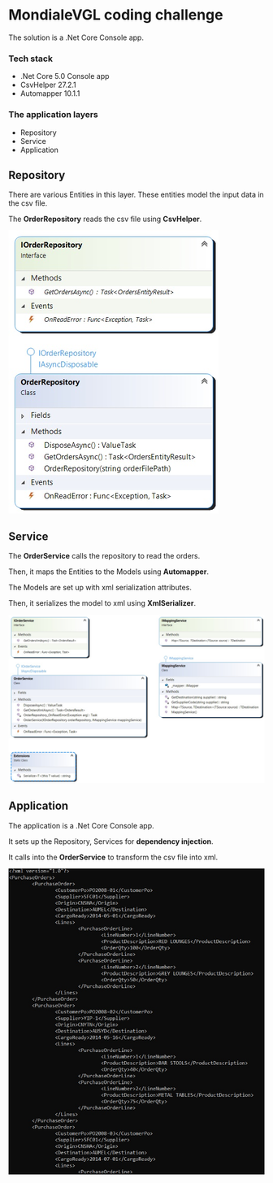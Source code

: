 # MondialeVGL coding challenge

The solution is a .Net Core Console app.

### Tech stack

* .Net Core 5.0 Console app
* CsvHelper 27.2.1
* Automapper 10.1.1

### The application layers

* Repository
* Service
* Application

## Repository

There are various Entities in this layer.
These entities model the input data in the csv file.

The **OrderRepository** reads the csv file using **CsvHelper**.

![Repository Layer](Docs/RepositoryLayer.jpg)

## Service

The **OrderService** calls the repository to read the orders.

Then, it maps the Entities to the Models using **Automapper**.

The Models are set up with xml serialization attributes.

Then, it serializes the model to xml using **XmlSerializer**.

![Service Layer](Docs/ServiceLayer.jpg)

## Application

The application is a .Net Core Console app.

It sets up the Repository, Services for **dependency injection**.

It calls into the **OrderService** to transform the csv file into xml.

![Application Layer](Docs/Application.JPG)